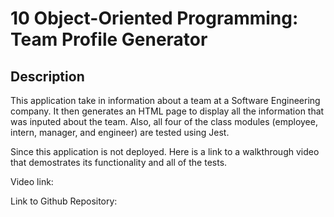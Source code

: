 # 10 Object-Oriented Programming: Team Profile Generator

## Description

This application take in information about a team at a Software Engineering company. It then generates an HTML page to display all the information that was inputed about the team. Also, all four of the class modules (employee, intern, manager, and engineer) are tested using Jest. 

Since this application is not deployed. Here is a link to a walkthrough video that demostrates its functionality and all of the tests. 

Video link:


Link to Github Repository:
